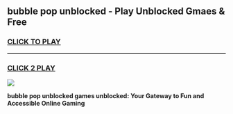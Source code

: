 
## bubble pop unblocked - Play Unblocked Gmaes & Free
<h3>
<a href="https://news.freeplayer.one?title=bubble_pop_unblocked&ref=23F">CLICK TO PLAY</a></h3>
<hr>

<h3>
<a href="https://news.freeplayer.one?title=bubble_pop_unblocked&ref=23F">CLICK 2 PLAY</a>
  
</h3>

<a href="https://news.freeplayer.one?title=bubble_pop_unblocked&ref=23F/"><img src="https://clearcache.store/games.png"></a>


**bubble pop unblocked games unblocked: Your Gateway to Fun and Accessible Online Gaming**
